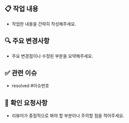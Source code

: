 ## 📋 작업 내용

- 작업한 내용을 간략히 작성해주세요.

## 🔍 주요 변경사항

- 주요 변경점이나 수정된 부분을 요약해주세요.

## ✅ 관련 이슈

- resolved #이슈번호

## 🚨 확인 요청사항

- 리뷰어가 중점적으로 봐야 할 부분이나 주의할 점을 적어주세요.

